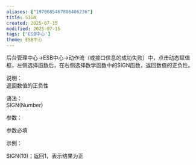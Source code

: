 ```yaml
---
aliases: ["1970685467806406236"]
title: SIGN
created: 2025-07-15
modified: 2025-07-15
tags: ['ESB中心']
theme: ESB中心
---
```


后台管理中心->ESB中心->动作流（或接口信息的成功失败）中，点击动态赋值框，左侧选择函数后，在右侧选择数学函数中的SIGN函数，返回数值的正负性。

说明：  
返回数值的正负性

语法：  
SIGN(Number)  

参数：

参数必填

示例：

SIGN(10)；返回1，表示结果为正